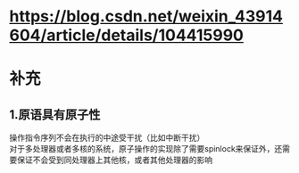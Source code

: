 # https://blog.csdn.net/weixin_43914604/article/details/104415990
# 补充  
## 1.原语具有原子性  
操作指令序列不会在执行的中途受干扰（比如中断干扰）  
对于多处理器或者多核的系统，原子操作的实现除了需要spinlock来保证外，还需要保证不会受到同处理器上其他核，或者其他处理器的影响
